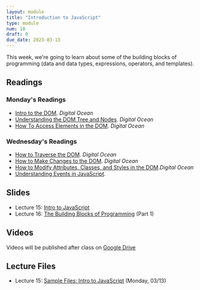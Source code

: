 ```yaml
---
layout: module
title: "Introduction to JavaScript"
type: module
num: 10
draft: 0
due_date: 2023-03-13
---
```


This week, we're going to learn about some of the building blocks of programming (data and data types, expressions, operators, and templates).

## Readings

### Monday's Readings
* <a href="https://www.digitalocean.com/community/tutorials/introduction-to-the-dom" target="_blank">Intro to the DOM</a>. <em>Digital Ocean</em> 
* <a href="https://www.digitalocean.com/community/tutorials/understanding-the-dom-tree-and-nodes" target="_blank">Understanding the DOM Tree and Nodes</a>. <em>Digital Ocean</em> 
* <a href="https://www.digitalocean.com/community/tutorials/how-to-access-elements-in-the-dom" target="_blank">How To Access Elements in the DOM</a>. <em>Digital Ocean</em>


### Wednesday's Readings
* <a href="https://www.digitalocean.com/community/tutorials/how-to-traverse-the-dom" target="_blank">How to Traverse the DOM</a>. <em>Digital Ocean</em>
* <a href="https://www.digitalocean.com/community/tutorials/how-to-make-changes-to-the-dom" target="_blank">How to Make Changes to the DOM</a>. <em>Digital Ocean</em>
* <a href="https://www.digitalocean.com/community/tutorials/how-to-modify-attributes-classes-and-styles-in-the-dom" target="_blank">How to Modify Attributes, Classes, and Styles in the DOM</a>.<em>Digital Ocean</em>
* <a href="https://www.digitalocean.com/community/tutorials/understanding-events-in-javascript" target="_blank">Understanding Events in JavaScript</a>.

## Slides
* Lecture 15: <a href="https://docs.google.com/presentation/d/1ljiHLk1hqQLqtuaGjrB1Z1ghWT-wKxokQo79hRt-jGw/edit?usp=sharing" target="_blank">Intro to JavaScript</a>
* Lecture 16: <a href="https://docs.google.com/presentation/d/139iUuqvpn816KIvvviSk6v1enxRQrYIigmYjOmbylDc/edit?usp=sharing" target="_blank">The Building Blocks of Programming</a> (Part 1)

## Videos

Videos will be published after class on <a href="https://drive.google.com/drive/folders/1O7exzeo0Wg-RmAN7W20R10SSHdEt75Mx" target="_blank">Google Drive</a>

## Lecture Files
* Lecture 15: <a href="/spring2023/course-files/lectures/lecture15.zip">Sample Files: Intro to JavaScript</a> (Monday, 03/13)
